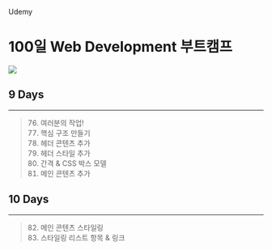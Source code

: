 Udemy

# 100일 Web Development 부트캠프

[<img src="https://img.shields.io/badge/github-%23121011.svg?style=for-the-badge&logo=github&logoColor=white" />](https://github.com/academind/100-days-of-web-development/)

## 9 Days

<hr />

> 76. 여러분의 작업!
> 77. 핵심 구조 만들기
> 78. 헤더 콘텐츠 추가
> 79. 헤더 스타일 추가
> 80. 간격 & CSS 박스 모델
> 81. 메인 콘텐츠 추가

## 10 Days

<hr />

> 82. 메인 콘텐츠 스타일링
> 83. 스타일링 리스트 항목 & 링크
